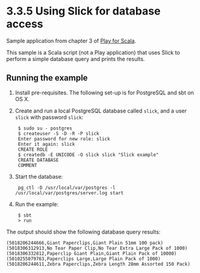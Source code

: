 # 3.3.5 Using Slick for database access

Sample application from chapter 3 of [Play for Scala](http://bit.ly/playscala).

This sample is a Scala script (not a Play application) that uses Slick to perform a simple database query and prints the results.


## Running the example

1. Install pre-requisites. The following set-up is for PostgreSQL and sbt on OS X.

2. Create and run a local PostgreSQL database called `slick`, and a user `slick` with password `slick`:

		$ sudo su - postgres
		$ createuser -S -D -R -P slick
		Enter password for new role: slick
		Enter it again: slick
		CREATE ROLE
		$ createdb -E UNICODE -O slick slick "Slick example"
		CREATE DATABASE
		COMMENT

3. Start the database:

		pg_ctl -D /usr/local/var/postgres -l /usr/local/var/postgres/server.log start

4. Run the example:

		$ sbt
		> run

The output should show the following database query results:

	(5018206244666,Giant Paperclips,Giant Plain 51mm 100 pack)
	(5018306312913,No Tear Paper Clip,No Tear Extra Large Pack of 1000)
	(5018306332812,Paperclip Giant Plain,Giant Plain Pack of 10000)
	(5010255079763,Paperclips Large,Large Plain Pack of 1000)
	(5018206244611,Zebra Paperclips,Zebra Length 28mm Assorted 150 Pack)